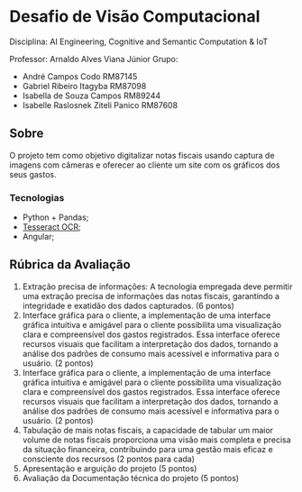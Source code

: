 # Desafio de Visão Computacional
Disciplina: AI Engineering, Cognitive and Semantic Computation & IoT

Professor: Arnaldo Alves Viana Júnior
Grupo:
- André Campos Codo RM87145
- Gabriel Ribeiro Itagyba RM87098
- Isabella de Souza Campos RM89244
- Isabelle Raslosnek Ziteli Panico RM87608

## Sobre
O projeto tem como objetivo digitalizar notas fiscais usando captura de imagens com câmeras e oferecer ao cliente um site com os gráficos dos seus gastos.

### Tecnologias
- Python + Pandas;
- [Tesseract OCR](https://github.com/UB-Mannheim/tesseract/wiki);
- Angular;

## Rúbrica da Avaliação
1. Extração precisa de informações: A tecnologia empregada deve permitir uma extração precisa de informações das notas fiscais, garantindo a integridade e exatidão dos dados capturados. (6 pontos)
2. Interface gráfica para o cliente, a implementação de uma interface gráfica intuitiva e amigável para o cliente possibilita uma visualização clara e compreensível dos gastos registrados. Essa interface oferece recursos visuais que facilitam a interpretação dos dados, tornando a análise dos padrões de consumo mais acessível e informativa para o usuário. (2 pontos)
3. Interface gráfica para o cliente, a implementação de uma interface gráfica intuitiva e amigável para o cliente possibilita uma visualização clara e compreensível dos gastos registrados. Essa interface oferece recursos visuais que facilitam a interpretação dos dados, tornando a análise dos padrões de consumo mais acessível e informativa para o usuário. (2 pontos)
4. Tabulação de mais notas fiscais, a capacidade de tabular um maior volume de notas fiscais proporciona uma visão mais completa e precisa da situação financeira, contribuindo para uma gestão mais eficaz e consciente dos recursos (2 pontos para cada)
5. Apresentação e arguição do projeto (5 pontos)
6. Avaliação da Documentação técnica do projeto (5 pontos)
